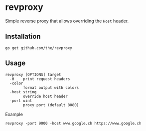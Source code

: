 revproxy
========

Simple reverse proxy that allows overriding the `Host` header.

Installation
------------

```
go get github.com/the/revproxy
```

Usage
-----

```
revproxy [OPTIONS] target
  -H	print request headers
  -color
    	format output with colors
  -host string
        override host header
  -port uint
        proxy port (default 8080)
```

Example

```
revproxy -port 9000 -host www.google.ch https://www.google.ch
```
